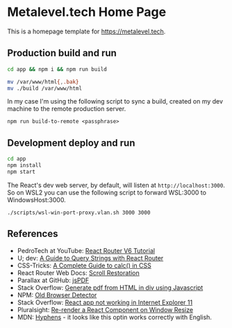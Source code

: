 # Metalevel.tech Home Page
This is a homepage template for https://metalevel.tech.

## Production build and run

```bash
cd app && npm i && npm run build
```

```bash
mv /var/www/html{,.bak}
mv ./build /var/www/html
```

In my case I'm using the following script to sync a build, created on my dev machine to the remote production server.

```
npm run build-to-remote <passphrase>
```

## Development deploy and run

```bash
cd app
npm install
npm start
```

The React's dev web server, by default, will listen at `http://localhost:3000`. So on WSL2 you can use the following script to forward WSL:3000 to WindowsHost:3000.

```
./scripts/wsl-win-port-proxy.vlan.sh 3000 3000
```

## References

* PedroTech at YouTube: [React Router V6 Tutorial](https://youtu.be/UjHT_NKR_gU)
* U; dev: [A Guide to Query Strings with React Router](https://ui.dev/react-router-query-strings)
* CSS-Tricks: [A Complete Guide to calc() in CSS](https://css-tricks.com/a-complete-guide-to-calc-in-css/)
* React Router Web Docs: [Scroll Restoration](https://v5.reactrouter.com/web/guides/scroll-restoration)
* Parallax at GitHub: [jsPDF](https://github.com/parallax/jsPDF)
* Stack Overflow: [Generate pdf from HTML in div using Javascript](https://stackoverflow.com/q/18191893/6543935)
* NPM: [Old Browser Detector](https://www.npmjs.com/package/old-browser-detector)
* Stack Overflow: [React app not working in Internet Explorer 11](https://stackoverflow.com/questions/56421417/react-app-not-working-in-internet-explorer-11)
* Pluralsight: [Re-render a React Component on Window Resize](https://www.pluralsight.com/guides/re-render-react-component-on-window-resize)
* MDN: [Hyphens](https://developer.mozilla.org/en-US/docs/Web/CSS/hyphens) - it looks like this optin works correctly with English.

